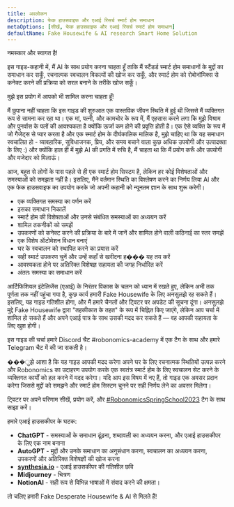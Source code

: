 ```yaml
---
title: अवलोकन
description: फेक हाउसवाइफ और एआई रिसर्च स्मार्ट होम समाधान
metaOptions: [सीखें, फेक हाउसवाइफ और एआई रिसर्च स्मार्ट होम समाधान]
defaultName: Fake Housewife & AI research Smart Home Solution
---
```


<LessonImages imageClasses="mb"  src='fake-housewife-and-ai-research-smart-home-solution/guide.png' alt="fake housewife ai" />

<RoboAcademyText fWeight="500">
  नमस्कार और स्वागत है!

  इस गाइड-कहानी में, मैं AI के साथ प्रयोग करना चाहता हूँ ताकि मैं स्टैंडर्ड स्मार्ट होम समाधानों के मुद्दों का समाधान कर सकूँ, रचनात्मक स्वचालन विकल्पों की खोज कर सकूँ, और स्मार्ट होम को रोबोनॉमिक्स से कनेक्ट करने की प्रक्रिया को सरल बनाने के तरीके खोज सकूँ।

  मुझे इस प्रयोग में आपको भी शामिल करना चाहता हूँ!
</RoboAcademyText>

मैं छुपाना नहीं चाहता कि इस गाइड की शुरुआत एक वास्तविक जीवन स्थिति में हुई थी जिससे मैं व्यक्तिगत रूप से सामना कर रहा था। एक मां, पत्नी, और कामचोर के रूप में, मैं एहसास करने लगा कि मुझे विश्राम और पुनर्वास के पलों की आवश्यकता है क्योंकि ऊर्जा कम होने की प्रवृत्ति होती है। एक ऐसे व्यक्ति के रूप में जो गैजेट्स से प्यार करता है और एक स्मार्ट होम के दीर्घकालिक मालिक है, मुझे चाहिए था कि यह समाधान स्वचालित हो - व्यावहारिक, सुविधाजनक, प्रिय, और समय बचाने वाला कुछ अधिक उपयोगी और उत्पादक्ता के लिए :) और क्योंकि हाल ही में मुझे AI की प्रगति में रुचि है, मैं चाहता था कि मैं प्रयोग करूँ और उपयोगी और मजेदार को मिलाऊं।

आज, बहुत से लोगों के पास पहले से ही एक स्मार्ट होम सिस्टम है, लेकिन हर कोई विशेषताओं और समस्याओं को समझता नहीं है। इसलिए, मैंने वर्तमान स्थिति का विश्लेषण करने का निर्णय लिया AI और एक फेक हाउसवाइफ का उपयोग करके जो अपनी कहानी को न्यूनतम ज्ञान के साथ शुरू करेगी।

- एक व्यक्तिगत समस्या का वर्णन करें
- इसका समाधान निकालें
- स्मार्ट होम की विशेषताओं और उनसे संबंधित समस्याओं का अध्ययन करें
- शामिल तकनीकों को समझें
- उपकरणों को कनेक्ट करने की प्रक्रिया के बारे में जानें और शामिल होने वाली कठिनाई का स्तर समझें
- एक विशेष ऑटोमेशन विधान बनाएं
- घर के स्वचालन को स्थापित करने का प्रयास करें
- सही स्मार्ट उपकरण चुनें और उन्हें कहाँ से खरीदना ह��� यह तय करें
- आवश्यकता होने पर अतिरिक्त विशेषज्ञ सहायता की जगह निर्धारित करें
- अंततः समस्या का समाधान करें

आर्टिफिशियल इंटेलिजेंस (एआई) के निरंतर विकास के चलन को ध्यान में रखते हुए, लेकिन अभी तक पूर्णता तक नहीं पहुंचा गया है, कुछ कार्य हमारी Fake Housewife के लिए अनसुलझे रह सकते हैं। इसलिए, यह गाइड गतिशील होगा, और मैं हमारे चैनलों और ट्विटर पर अपडेट की सूचना दूंगा। अनसुलझे मुद्दे Fake Housewife द्वारा "तहकीकात के तहत" के रूप में चिह्नित किए जाएंगे, लेकिन आप चर्चा में शामिल हो सकते हैं और अपने एआई पात्र के साथ उसकी मदद कर सकते हैं — वह आपकी सहायता के लिए खुश होगी।

इस गाइड की चर्चा हमारे Discord चैट #robonomics-academy में एक टैग के साथ और हमारे Telegram चैट में की जा सकती है।

���ुझे आशा है कि यह गाइड आपकी मदद करेगा अपने घर के लिए रचनात्मक स्थितियों उत्पन्न करने और Robonomics का उदाहरण उपयोग करके एक स्वतंत्र स्मार्ट होम के लिए स्वचालन सेट करने के व्यक्तिगत कार्यों को हल करने में मदद करेगा। यदि आप इस विषय में नए हैं, तो गाइड एक अवसर प्रदान करेगा जिससे मुद्दों को समझने और स्मार्ट होम सिस्टम चुनने पर सही निर्णय लेने का अवसर मिलेगा।

ट्विटर पर अपने परिणाम सीखें, प्रयोग करें, और [#RobonomicsSpringSchool2023](https://twitter.com/hashtag/RobonomicsSpringSchool2023?src=hashtag_click) टैग के साथ साझा करें।

हमारे एआई हाउसकीपर के घटक:

- **ChatGPT** - समस्याओं के समाधान ढूंढ़ना, शब्दावली का अध्ययन करना, और एआई हाउसकीपर के लिए एक नाम बनाना
- **AutoGPT** - मुद्दों और उनके समाधान का अनुसंधान करना, स्वचालन का अध्ययन करना, उपकरणों और अतिरिक्त विशेषज्ञों की खोज करना
- **[synthesia.io](https://www.synthesia.io/)** - एआई हाउसकीपर की गतिशील छवि
- **Midjourney** - चित्रण
- **NotionAI** - सही रूप से विभिन्न भाषाओं में संवाद करने की क्षमता।

तो चलिए हमारी Fake Desperate Housewife & AI से मिलते हैं!